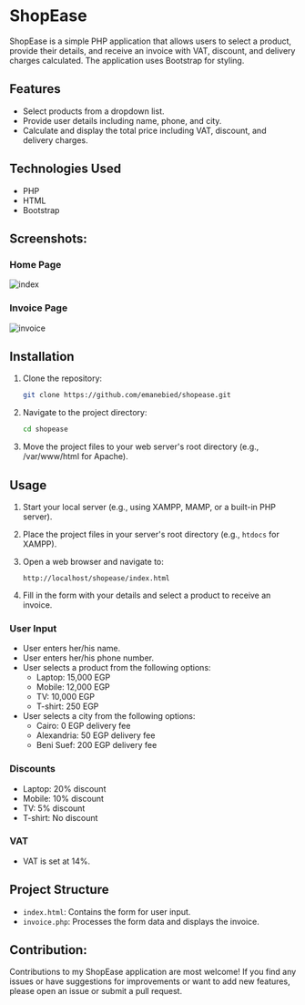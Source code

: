 # ShopEase

ShopEase is a simple PHP application that allows users to select a product, provide their details, and receive an invoice with VAT, discount, and delivery charges calculated. The application uses Bootstrap for styling.

## Features

-   Select products from a dropdown list.
-   Provide user details including name, phone, and city.
-   Calculate and display the total price including VAT, discount, and delivery charges.

## Technologies Used

-   PHP
-   HTML
-   Bootstrap

## Screenshots:

### Home Page

![index](https://github.com/user-attachments/assets/89108a09-52d4-4be7-98a1-62c4ba585ca8)

### Invoice Page

![invoice](https://github.com/user-attachments/assets/0c693066-3de4-40da-a561-99a2ce5ba4c0)

## Installation

1. Clone the repository:

    ```bash
    git clone https://github.com/emanebied/shopease.git
    ```

2. Navigate to the project directory:
    ```bash
    cd shopease
    ```
3. Move the project files to your web server's root directory (e.g., /var/www/html for Apache).

## Usage

1. Start your local server (e.g., using XAMPP, MAMP, or a built-in PHP server).

2. Place the project files in your server's root directory (e.g., `htdocs` for XAMPP).

3. Open a web browser and navigate to:

    ```
    http://localhost/shopease/index.html
    ```

4. Fill in the form with your details and select a product to receive an invoice.

### User Input

-   User enters her/his name.
-   User enters her/his phone number.
-   User selects a product from the following options:
    -   Laptop: 15,000 EGP
    -   Mobile: 12,000 EGP
    -   TV: 10,000 EGP
    -   T-shirt: 250 EGP
-   User selects a city from the following options:
    -   Cairo: 0 EGP delivery fee
    -   Alexandria: 50 EGP delivery fee
    -   Beni Suef: 200 EGP delivery fee

### Discounts

-   Laptop: 20% discount
-   Mobile: 10% discount
-   TV: 5% discount
-   T-shirt: No discount

### VAT

-   VAT is set at 14%.

## Project Structure

-   `index.html`: Contains the form for user input.
-   `invoice.php`: Processes the form data and displays the invoice.

## Contribution:

Contributions to my ShopEase application are most welcome! If you find any issues or have suggestions for improvements or want to add new features, please open an issue or submit a pull request.
